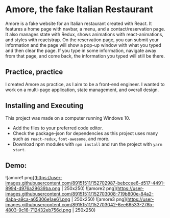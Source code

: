 # Amore, the fake Italian Restaurant

Amore is a fake website for an Italian restaurant created with React. It features a home page with navbar, a menu, and a contact/reservation page. It also manages state with Redux, shows animations with react-animations, and styles with reactstrap. On the reservation page, you can submit your information and the page will show a pop-up window with what you typed and then clear the page. If you type in some information, navigate away from that page, and come back, the information you typed will still be there.  

## Practice, practice

I created Amore as practice, as I aim to be a front-end engineer. I wanted to work on a multi-page application, state management, and overall design.

## Installing and Executing

This project was made on a computer running Windows 10. 
* Add the files to your preferred code editor.
* Check the package-json for dependencies as this project uses many such as ```react-redux```, ```font-awesome```, and more. 
* Download npm modules with ```npm install``` and run the project with ```yarn start```. 

## Demo:

![amore1 png](https://user-images.githubusercontent.com/89151511/152702987-bebccee6-d517-4491-8994-d976a29639ba.png | 250x250)
![amore2 png](https://user-images.githubusercontent.com/89151511/152703008-719b800e-84a2-4aba-a9ca-a65306e1ae61.png | 250x250)
![amore3 png](https://user-images.githubusercontent.com/89151511/152703042-6ee66533-278b-4803-9c16-712432eb756d.png | 250x250)

